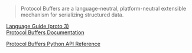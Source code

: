 > Protocol Buffers are a language-neutral, platform-neutral extensible mechanism for serializing structured data.

[Language Guide (proto 3)](https://protobuf.dev/programming-guides/proto3/)  
[Protocol Buffers Documentation](https://protobuf.dev/)  


[Protocol Buffers Python API Reference](https://googleapis.dev/python/protobuf/latest/index.html)  
[]()  
[]()  
[]()  
[]()  
[]()  
[]()  
[]()  
[]()  
[]()  
[]()  
[]()  
[]()  
[]()  
[]()  
[]()  
[]()  
[]()  
[]()  
[]()  